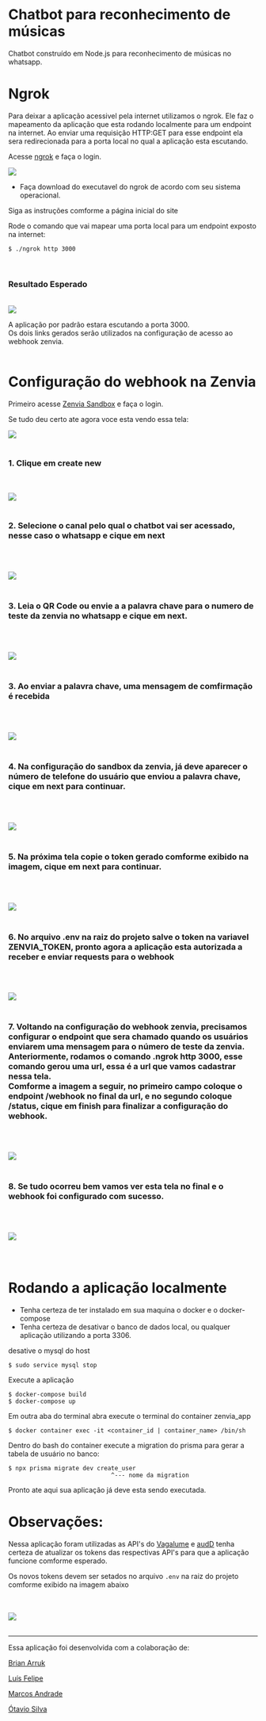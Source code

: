 # Chatbot para reconhecimento de músicas
Chatbot construído em Node.js para reconhecimento de músicas no whatsapp. 
<br>
# Ngrok
Para deixar a aplicação acessivel pela internet utilizamos o ngrok. Ele faz o mapeamento da aplicação que esta rodando localmente para um endpoint na internet. Ao enviar uma requisição HTTP:GET para esse endpoint ela sera redirecionada para a porta local no qual a aplicação esta escutando.

Acesse [ngrok](https://ngrok.com/) e faça o login.

<img src="./assets/ngrok-1.png">

* Faça download do executavel do ngrok de acordo com seu sistema operacional.


Siga as instruções comforme a página inicial do site <br>

Rode o comando que vai mapear uma porta local para um endpoint exposto na internet:
```shell
$ ./ngrok http 3000
```
<br>
<h3> <b>Resultado Esperado</b> </h3> <br>
<img src="./assets/ngrok-2.png">

A aplicação por padrão estara escutando a porta 3000.<br>
Os dois links gerados serão utilizados na configuração de acesso ao webhook zenvia.
<br/><br/>
# Configuração do webhook na Zenvia

Primeiro acesse [Zenvia Sandbox](https://app.zenvia.com/home/sandbox ) e faça o login.

Se tudo deu certo ate agora voce esta vendo essa tela:

<img src="./assets/zenvia-1.png">
</br></br>

<h3> 1. Clique em create new </h3><br><br>
<img src="./assets/zenvia-2.png">
</br></br>

<h3> 2. Selecione o canal pelo qual o chatbot vai ser acessado, nesse caso o whatsapp e cique em <b>next</b><h3><br><br>
<img src="./assets/zenvia-3.png">
</br></br>
<h3> 3. Leia o QR Code ou envie a a palavra chave para o numero de teste da zenvia no whatsapp e cique em <b>next</b>. <h3><br><br>
<img src="./assets/zenvia-5.png">
</br></br>

<h3> 3. Ao enviar a palavra chave, uma mensagem de comfirmação é recebida<h3><br><br>
<img src="./assets/zenvia-6.png">
</br></br>

<h3> 4.  Na configuração do sandbox da zenvia, já deve aparecer o número de telefone do usuário que enviou a palavra chave, cique em <b>next</b> para continuar.<h3><br><br>
<img src="./assets/zenvia-7.png">
</br></br>


<h3> 5. Na próxima tela copie o token gerado comforme exibido na imagem, cique em <b>next</b> para continuar.<h3><br><br>
<img src="./assets/zenvia-11.png">
</br></br>

<h3> 6. No arquivo .env na raiz do projeto salve o token na variavel ZENVIA_TOKEN, pronto agora a aplicação esta autorizada a receber e enviar requests para o webhook<h3><br><br>
<img src="./assets/zenvia-12.png">
</br></br>

<h3> 7. Voltando na configuração do webhook zenvia, precisamos configurar o endpoint que sera chamado quando os usuários enviarem uma mensagem para o número de teste da zenvia. Anteriormente, rodamos o comando .ngrok http 3000, esse comando gerou uma url, essa é a url que vamos cadastrar nessa tela.
<br>
Comforme a imagem a seguir, no primeiro campo coloque o endpoint /webhook no final da url, e no segundo coloque /status, cique em <b>finish</b> para finalizar a configuração do webhook.<h3><br><br>
<img src="./assets/zenvia-13.png">
</br></br>

<h3> 8.  Se tudo ocorreu bem vamos ver esta tela  no final e o webhook foi configurado com sucesso.<h3><br><br>
<img src="./assets/zenvia-14.png">
</br></br>

</br>

# Rodando a aplicação localmente

* Tenha certeza de ter instalado em sua maquina o docker e o docker-compose
* Tenha certeza de desativar o banco de dados local, ou qualquer aplicação utilizando a porta 3306. <br>

desative o mysql do host
```shell
$ sudo service mysql stop
```
Execute a aplicação

```shell
$ docker-compose build
$ docker-compose up
```
Em outra aba do terminal abra execute o terminal do container zenvia_app

```shell
$ docker container exec -it <container_id | container_name> /bin/sh
```
Dentro do bash do container execute a migration do prisma para gerar a tabela de usuário no banco:
```shell
$ npx prisma migrate dev create_user
                             ^--- nome da migration
```

Pronto ate aqui sua aplicação já deve esta sendo executada.

# Observações:
Nessa aplicação foram utilizadas as API's do  [Vagalume](https://api.vagalume.com.br/docs/letras/) e [audD](https://audd.io/) tenha certeza de atualizar os tokens das respectivas API's para que a aplicação funcione comforme esperado.

Os novos tokens devem ser setados no arquivo `.env` na raiz do projeto comforme exibido na imagem abaixo

</br></br>
<img src="./assets/zenvia-12.png">
</br></br>

<hr>

Essa aplicação foi desenvolvida com a colaboração de:

[Brian Arruk](https://github.com/Brian-Arruk)

[Luís Felipe](https://github.com/luisfellipe)

[Marcos Andrade](https://github.com/MarcosP-Andrade)

[Ótavio Silva](https://github.com/otaviosilva22)
